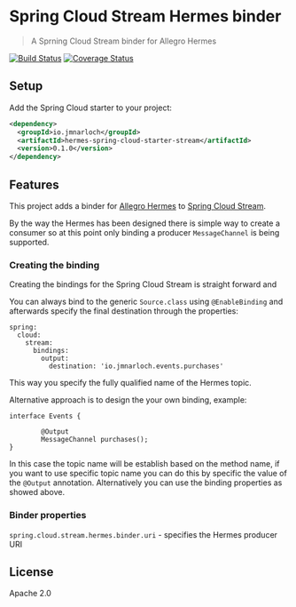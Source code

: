 # Spring Cloud Stream Hermes binder

> A Sprning Cloud Stream binder for Allegro Hermes

[![Build Status](https://travis-ci.org/jmnarloch/hermes-spring-cloud-starter-stream.svg?branch=master)](https://travis-ci.org/jmnarloch/hermes-spring-cloud-starter-stream)
[![Coverage Status](https://coveralls.io/repos/jmnarloch/hermes-spring-cloud-starter-stream/badge.svg?branch=master&service=github)](https://coveralls.io/github/jmnarloch/hermes-spring-cloud-starter-stream?branch=master)

## Setup

Add the Spring Cloud starter to your project:

```xml
<dependency>
  <groupId>io.jmnarloch</groupId>
  <artifactId>hermes-spring-cloud-starter-stream</artifactId>
  <version>0.1.0</version>
</dependency>
```

## Features

This project adds a binder for [Allegro Hermes](https://github.com/allegro/hermes) to [Spring Cloud Stream](https://github.com/spring-cloud/spring-cloud-stream).

By the way the Hermes has been designed there is simple way to create a consumer so at this point only binding a
producer `MessageChannel` is being supported.

### Creating the binding

Creating the bindings for the Spring Cloud Stream is straight forward and

You can always bind to the generic `Source.class` using `@EnableBinding` and afterwards specify the final destination
through the properties:

```
spring:
  cloud:
    stream:
      bindings:
        output:
          destination: 'io.jmnarloch.events.purchases'
```

This way you specify the fully qualified name of the Hermes topic.

Alternative approach is to design the your own binding, example:

```
interface Events {

        @Output
        MessageChannel purchases();
}
```

In this case the topic name will be establish based on the method name, if you want to use specific topic name you can
do this by specific the value of the `@Output` annotation. Alternatively you can use the binding properties as showed
above.

### Binder properties

`spring.cloud.stream.hermes.binder.uri` - specifies the Hermes producer URI

## License

Apache 2.0